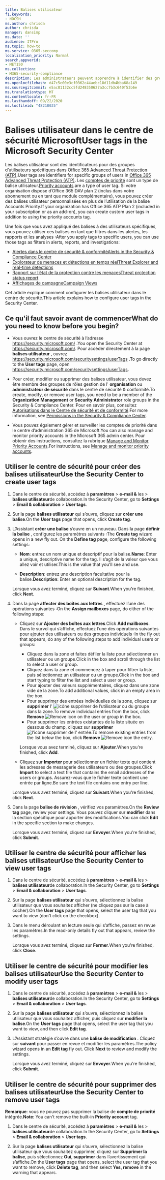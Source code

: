 ```yaml
---
title: Balises utilisateur
f1.keywords:
- NOCSH
ms.author: chrisda
author: chrisda
manager: dansimp
ms.date: ''
audience: ITPro
ms.topic: how-to
ms.service: O365-seccomp
localization_priority: Normal
search.appverid:
- MET150
ms.collection:
- M365-security-compliance
description: Les administrateurs peuvent apprendre à identifier des groupes d’utilisateurs spécifiques à l’aide de balises utilisateur dans Oiffce 365 DAV plan 2. Le filtrage des balises est disponible dans les alertes, les rapports et les enquêtes dans la protection avancée contre les menaces d’Office 365 pour identifier rapidement les utilisateurs balisés.
ms.openlocfilehash: d47c5c00e3cf0362c44aebc18d11db4bba68a149
ms.sourcegitcommit: e5ac81132cc5fd248350627a3cc7b3c640f53b6e
ms.translationtype: MT
ms.contentlocale: fr-FR
ms.lasthandoff: 09/22/2020
ms.locfileid: "48210025"
---
```

# <a name="user-tags-in-the-microsoft-security-center"></a><span data-ttu-id="ab4fa-104">Balises utilisateur dans le centre de sécurité Microsoft</span><span class="sxs-lookup"><span data-stu-id="ab4fa-104">User tags in the Microsoft Security Center</span></span>

<span data-ttu-id="ab4fa-105">Les balises utilisateur sont des identificateurs pour des groupes d’utilisateurs spécifiques dans [Office 365 Advanced Threat Protection (ATP)](office-365-atp.md).</span><span class="sxs-lookup"><span data-stu-id="ab4fa-105">User tags are identifiers for specific groups of users in [Office 365 Advanced Threat Protection (ATP)](office-365-atp.md).</span></span> <span data-ttu-id="ab4fa-106">Les [comptes de priorité](https://docs.microsoft.com/microsoft-365/admin/setup/priority-accounts) sont un type de balise utilisateur.</span><span class="sxs-lookup"><span data-stu-id="ab4fa-106">[Priority accounts](https://docs.microsoft.com/microsoft-365/admin/setup/priority-accounts) are a type of user tag.</span></span> <span data-ttu-id="ab4fa-107">Si votre organisation dispose d’Office 365 DAV plan 2 (inclus dans votre abonnement ou en tant que module complémentaire), vous pouvez créer des balises utilisateur personnalisées en plus de l’utilisation de la balise Accounts Priority.</span><span class="sxs-lookup"><span data-stu-id="ab4fa-107">If your organization has Office 365 ATP Plan 2 (included in your subscription or as an add-on), you can create custom user tags in addition to using the priority accounts tag.</span></span>

<span data-ttu-id="ab4fa-108">Une fois que vous avez appliqué des balises à des utilisateurs spécifiques, vous pouvez utiliser ces balises en tant que filtres dans les alertes, les rapports et les analyses :</span><span class="sxs-lookup"><span data-stu-id="ab4fa-108">After you apply tags to specific users, you can use those tags as filters in alerts, reports, and investigations:</span></span>

- [<span data-ttu-id="ab4fa-109">Alertes dans le centre de sécurité & conformité</span><span class="sxs-lookup"><span data-stu-id="ab4fa-109">Alerts in the Security & Compliance Center</span></span>](alerts.md)
- [<span data-ttu-id="ab4fa-110">Explorateur de menaces et détections en temps réel</span><span class="sxs-lookup"><span data-stu-id="ab4fa-110">Threat Explorer and real-time detections</span></span>](threat-explorer.md)
- [<span data-ttu-id="ab4fa-111">Rapport sur l’état de la protection contre les menaces</span><span class="sxs-lookup"><span data-stu-id="ab4fa-111">Threat protection status report</span></span>](view-email-security-reports.md#threat-protection-status-report)
- [<span data-ttu-id="ab4fa-112">Affichages de campagne</span><span class="sxs-lookup"><span data-stu-id="ab4fa-112">Campaign Views</span></span>](campaigns.md)

<span data-ttu-id="ab4fa-113">Cet article explique comment configurer les balises utilisateur dans le centre de sécurité.</span><span class="sxs-lookup"><span data-stu-id="ab4fa-113">This article explains how to configure user tags in the Security Center.</span></span>

## <a name="what-do-you-need-to-know-before-you-begin"></a><span data-ttu-id="ab4fa-114">Ce qu'il faut savoir avant de commencer</span><span class="sxs-lookup"><span data-stu-id="ab4fa-114">What do you need to know before you begin?</span></span>

- <span data-ttu-id="ab4fa-115">Vous ouvrez le centre de sécurité à l’adresse <https://security.microsoft.com/> .</span><span class="sxs-lookup"><span data-stu-id="ab4fa-115">You open the Security Center at <https://security.microsoft.com/>.</span></span> <span data-ttu-id="ab4fa-116">Pour accéder directement à la page **balises utilisateur** , ouvrez <https://security.microsoft.com/securitysettings/userTags> .</span><span class="sxs-lookup"><span data-stu-id="ab4fa-116">To go directly to the **User tags** page, open <https://security.microsoft.com/securitysettings/userTags>.</span></span>

- <span data-ttu-id="ab4fa-117">Pour créer, modifier ou supprimer des balises utilisateur, vous devez être membre des groupes de rôles gestion de l' **organisation** ou **administrateur de sécurité** dans le centre de sécurité & conformité.</span><span class="sxs-lookup"><span data-stu-id="ab4fa-117">To create, modify, or remove user tags, you need to be a member of the **Organization Management** or **Security Administrator** role groups in the Security & Compliance Center.</span></span> <span data-ttu-id="ab4fa-118">Pour en savoir plus, consultez [Autorisations dans le Centre de sécurité et de conformité](permissions-in-the-security-and-compliance-center.md).</span><span class="sxs-lookup"><span data-stu-id="ab4fa-118">For more information, see [Permissions in the Security & Compliance Center](permissions-in-the-security-and-compliance-center.md).</span></span>

- <span data-ttu-id="ab4fa-119">Vous pouvez également gérer et surveiller les comptes de priorité dans le centre d’administration 365 de Microsoft.</span><span class="sxs-lookup"><span data-stu-id="ab4fa-119">You can also manage and monitor priority accounts in the Microsoft 365 admin center.</span></span> <span data-ttu-id="ab4fa-120">Pour obtenir des instructions, consultez la rubrique [Manage and Monitor Priority Accounts](https://docs.microsoft.com/microsoft-365/admin/setup/priority-accounts).</span><span class="sxs-lookup"><span data-stu-id="ab4fa-120">For instructions, see [Manage and monitor priority accounts](https://docs.microsoft.com/microsoft-365/admin/setup/priority-accounts).</span></span>

## <a name="use-the-security-center-to-create-user-tags"></a><span data-ttu-id="ab4fa-121">Utiliser le centre de sécurité pour créer des balises utilisateur</span><span class="sxs-lookup"><span data-stu-id="ab4fa-121">Use the Security Center to create user tags</span></span>

1. <span data-ttu-id="ab4fa-122">Dans le centre de sécurité, accédez à **paramètres** \> **e-mail &** les \> **balises utilisateur**de collaboration.</span><span class="sxs-lookup"><span data-stu-id="ab4fa-122">In the Security Center, go to **Settings** \> **Email & collaboration** \> **User tags**.</span></span>

2. <span data-ttu-id="ab4fa-123">Sur la page **balises utilisateur** qui s’ouvre, cliquez sur **créer une balise**.</span><span class="sxs-lookup"><span data-stu-id="ab4fa-123">On the **User tags** page that opens, click **Create tag**.</span></span>

3. <span data-ttu-id="ab4fa-124">L’Assistant **créer une balise** s’ouvre en un nouveau. Dans la page **définir la balise** , configurez les paramètres suivants :</span><span class="sxs-lookup"><span data-stu-id="ab4fa-124">The **Create tag** wizard opens in a new fly out. On the **Define tag** page, configure the following settings:</span></span>

   - <span data-ttu-id="ab4fa-125">**Nom**: entrez un nom unique et descriptif pour la balise.</span><span class="sxs-lookup"><span data-stu-id="ab4fa-125">**Name**: Enter a unique, descriptive name for the tag.</span></span> <span data-ttu-id="ab4fa-126">Il s’agit de la valeur que vous allez voir et utiliser.</span><span class="sxs-lookup"><span data-stu-id="ab4fa-126">This is the value that you'll see and use.</span></span>

   - <span data-ttu-id="ab4fa-127">**Description**: entrez une description facultative pour la balise.</span><span class="sxs-lookup"><span data-stu-id="ab4fa-127">**Description**: Enter an optional description for the tag.</span></span>

   <span data-ttu-id="ab4fa-128">Lorsque vous avez terminé, cliquez sur **Suivant**.</span><span class="sxs-lookup"><span data-stu-id="ab4fa-128">When you're finished, click **Next**.</span></span>

4. <span data-ttu-id="ab4fa-129">Dans la page **affecter des boîtes aux lettres** , effectuez l’une des opérations suivantes :</span><span class="sxs-lookup"><span data-stu-id="ab4fa-129">On the **Assign mailboxes** page, do either of the following steps:</span></span>

   - <span data-ttu-id="ab4fa-130">Cliquez sur **Ajouter des boîtes aux lettres**.</span><span class="sxs-lookup"><span data-stu-id="ab4fa-130">Click **Add mailboxes**.</span></span> <span data-ttu-id="ab4fa-131">Dans le survol qui s’affiche, effectuez l’une des opérations suivantes pour ajouter des utilisateurs ou des groupes individuels :</span><span class="sxs-lookup"><span data-stu-id="ab4fa-131">In the fly out that appears, do any of the following steps to add individual users or groups:</span></span>

     - <span data-ttu-id="ab4fa-132">Cliquez dans la zone et faites défiler la liste pour sélectionner un utilisateur ou un groupe.</span><span class="sxs-lookup"><span data-stu-id="ab4fa-132">Click in the box and scroll through the list to select a user or group.</span></span>
     - <span data-ttu-id="ab4fa-133">Cliquez dans la zone et commencez à taper pour filtrer la liste, puis sélectionnez un utilisateur ou un groupe.</span><span class="sxs-lookup"><span data-stu-id="ab4fa-133">Click in the box and start typing to filter the list and select a user or group.</span></span>
     - <span data-ttu-id="ab4fa-134">Pour ajouter des valeurs supplémentaires, cliquez dans une zone vide de la zone.</span><span class="sxs-lookup"><span data-stu-id="ab4fa-134">To add additional values, click in an empty area in the box.</span></span>
     - <span data-ttu-id="ab4fa-135">Pour supprimer des entrées individuelles de la zone, cliquez sur **supprimer** l' ![ icône supprimer de ](../../media/scc-remove-icon.png) l’utilisateur ou du groupe dans la zone.</span><span class="sxs-lookup"><span data-stu-id="ab4fa-135">To remove individual entries from the box, click **Remove** ![Remove icon](../../media/scc-remove-icon.png) on the user or group in the box.</span></span>
     - <span data-ttu-id="ab4fa-136">Pour supprimer les entrées existantes de la liste située en dessous du champ, cliquez sur **supprimer** ![ l’icône supprimer de l' ](../../media/scc-remove-icon.png) entrée.</span><span class="sxs-lookup"><span data-stu-id="ab4fa-136">To remove existing entries from the list below the box, click **Remove** ![Remove icon](../../media/scc-remove-icon.png) the entry.</span></span>

     <span data-ttu-id="ab4fa-137">Lorsque vous avez terminé, cliquez sur **Ajouter**.</span><span class="sxs-lookup"><span data-stu-id="ab4fa-137">When you're finished, click **Add**.</span></span>

   - <span data-ttu-id="ab4fa-138">Cliquez sur **Importer** pour sélectionner un fichier texte qui contient les adresses de messagerie des utilisateurs ou des groupes.</span><span class="sxs-lookup"><span data-stu-id="ab4fa-138">Click **Import** to select a text file that contains the email addresses of the users or groups.</span></span> <span data-ttu-id="ab4fa-139">Assurez-vous que le fichier texte contient une entrée par ligne.</span><span class="sxs-lookup"><span data-stu-id="ab4fa-139">Be sure the text file contains one entry per line.</span></span>

   <span data-ttu-id="ab4fa-140">Lorsque vous avez terminé, cliquez sur **Suivant**.</span><span class="sxs-lookup"><span data-stu-id="ab4fa-140">When you're finished, click **Next**.</span></span>

5. <span data-ttu-id="ab4fa-141">Dans la page **balise de révision** , vérifiez vos paramètres.</span><span class="sxs-lookup"><span data-stu-id="ab4fa-141">On the **Review tag** page, review your settings.</span></span> <span data-ttu-id="ab4fa-142">Vous pouvez cliquer sur **modifier** dans la section spécifique pour apporter des modifications.</span><span class="sxs-lookup"><span data-stu-id="ab4fa-142">You can click **Edit** in the specific section to make changes.</span></span>

   <span data-ttu-id="ab4fa-143">Lorsque vous avez terminé, cliquez sur **Envoyer**.</span><span class="sxs-lookup"><span data-stu-id="ab4fa-143">When you're finished, click **Submit**.</span></span>

## <a name="use-the-security-center-to-view-user-tags"></a><span data-ttu-id="ab4fa-144">Utiliser le centre de sécurité pour afficher les balises utilisateur</span><span class="sxs-lookup"><span data-stu-id="ab4fa-144">Use the Security Center to view user tags</span></span>

1. <span data-ttu-id="ab4fa-145">Dans le centre de sécurité, accédez à **paramètres** \> **e-mail &** les \> **balises utilisateur**de collaboration.</span><span class="sxs-lookup"><span data-stu-id="ab4fa-145">In the Security Center, go to **Settings** \> **Email & collaboration** \> **User tags**.</span></span>

2. <span data-ttu-id="ab4fa-146">Sur la page **balises utilisateur** qui s’ouvre, sélectionnez la balise utilisateur que vous souhaitez afficher (ne cliquez pas sur la case à cocher).</span><span class="sxs-lookup"><span data-stu-id="ab4fa-146">On the **User tags** page that opens, select the user tag that you want to view (don't click on the checkbox).</span></span>

3. <span data-ttu-id="ab4fa-147">Dans le menu déroulant en lecture seule qui s’affiche, passez en revue les paramètres.</span><span class="sxs-lookup"><span data-stu-id="ab4fa-147">In the read-only details fly out that appears, review the settings.</span></span>

   <span data-ttu-id="ab4fa-148">Lorsque vous avez terminé, cliquez sur **Fermer**.</span><span class="sxs-lookup"><span data-stu-id="ab4fa-148">When you're finished, click **Close**.</span></span>

## <a name="use-the-security-center-to-modify-user-tags"></a><span data-ttu-id="ab4fa-149">Utiliser le centre de sécurité pour modifier les balises utilisateur</span><span class="sxs-lookup"><span data-stu-id="ab4fa-149">Use the Security Center to modify user tags</span></span>

1. <span data-ttu-id="ab4fa-150">Dans le centre de sécurité, accédez à **paramètres** \> **e-mail &** les \> **balises utilisateur**de collaboration.</span><span class="sxs-lookup"><span data-stu-id="ab4fa-150">In the Security Center, go to **Settings** \> **Email & collaboration** \> **User tags**.</span></span>

2. <span data-ttu-id="ab4fa-151">Sur la page **balises utilisateur** qui s’ouvre, sélectionnez la balise utilisateur que vous souhaitez afficher, puis cliquez sur **modifier la balise**.</span><span class="sxs-lookup"><span data-stu-id="ab4fa-151">On the **User tags** page that opens, select the user tag that you want to view, and then click **Edit tag**.</span></span>

3. <span data-ttu-id="ab4fa-152">L’Assistant stratégie s’ouvre dans une **balise de modification** . Cliquez sur **suivant** pour passer en revue et modifier les paramètres.</span><span class="sxs-lookup"><span data-stu-id="ab4fa-152">The policy wizard opens in an **Edit tag** fly out. Click **Next** to review and modify the settings.</span></span>

   <span data-ttu-id="ab4fa-153">Lorsque vous avez terminé, cliquez sur **Envoyer**.</span><span class="sxs-lookup"><span data-stu-id="ab4fa-153">When you're finished, click **Submit**.</span></span>

## <a name="use-the-security-center-to-remove-user-tags"></a><span data-ttu-id="ab4fa-154">Utiliser le centre de sécurité pour supprimer des balises utilisateur</span><span class="sxs-lookup"><span data-stu-id="ab4fa-154">Use the Security Center to remove user tags</span></span>

<span data-ttu-id="ab4fa-155">**Remarque**: vous ne pouvez pas supprimer la balise de **compte de priorité** intégrée.</span><span class="sxs-lookup"><span data-stu-id="ab4fa-155">**Note**: You can't remove the built-in **Priority account** tag.</span></span>

1. <span data-ttu-id="ab4fa-156">Dans le centre de sécurité, accédez à **paramètres** \> **e-mail &** les \> **balises utilisateur**de collaboration.</span><span class="sxs-lookup"><span data-stu-id="ab4fa-156">In the Security Center, go to **Settings** \> **Email & collaboration** \> **User tags**.</span></span>

2. <span data-ttu-id="ab4fa-157">Sur la page **balises utilisateur** qui s’ouvre, sélectionnez la balise utilisateur que vous souhaitez supprimer, cliquez sur **Supprimer la balise**, puis sélectionnez **Oui, supprimer** dans l’avertissement qui s’affiche.</span><span class="sxs-lookup"><span data-stu-id="ab4fa-157">On the **User tags** page that opens, select the user tag that you want to remove, click **Delete tag**, and then select **Yes, remove** in the warning that appears.</span></span>
